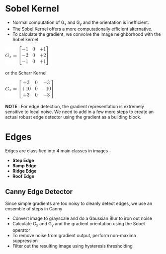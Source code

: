 <h1> Sobel Kernel </h1>

- Normal computation of G<sub>x</sub> and G<sub>y</sub> and the orientation is inefficient. 
- The Sobel Kernel offers a more computationally efficient alternative.
- To calculate the gradient, we convolve the image neighborhood with the Sobel kernel

<img src="./sobel_kernel.png"/>

or the Scharr Kernel

<img src="./scharr_kernel.png"/>


**NOTE** : For edge detection, the gradient representation is extremely sensitive to local noise. We need to add in a few more steps to create an actual robust edge detector using the gradient as a building block.


<h1> Edges </h1>

Edges are classified into 4 main classes in images -

- **Step Edge**
- **Ramp Edge**
- **Ridge Edge**
- **Roof Edge**


<h2> Canny Edge Detector </h2>

Since simple gradients are too noisy to cleanly detect edges, we use an ensemble of steps in Canny

- Convert image to grayscale and do a Gaussian Blur to iron out noise
- Calculate G<sub>x</sub> and G<sub>y</sub> and the gradient orientation using the Sobel operator
- To remove noise from gradient output, perform non-maxima suppression
- Filter out the resulting image using hysteresis thresholding
